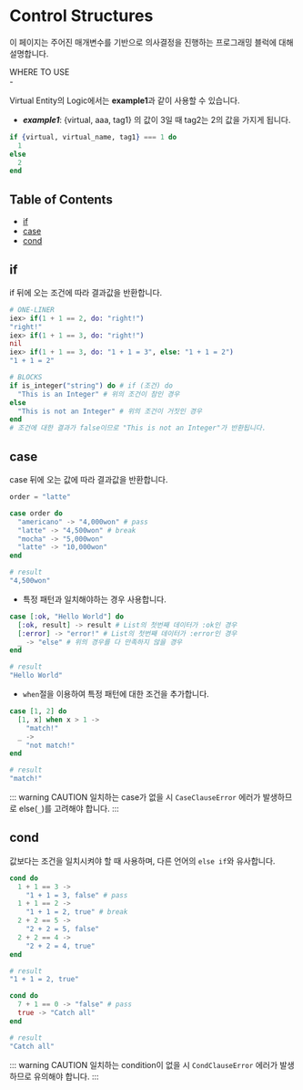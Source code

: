 # Control Structures
이 페이지는 주어진 매개변수를 기반으로 의사결정을 진행하는 프로그래밍 블럭에 대해 설명합니다.
<div class="info">
  <div class="info-title">WHERE TO USE</div>
  - <p>Virtual Entity의 Logic에서는 <b>example1</b>과 같이 사용할 수 있습니다.</p>
</div>

- ***example1***: {virtual, aaa, tag1} 의 값이 3일 때 tag2는 2의 값을 가지게 됩니다.
``` elixir
if {virtual, virtual_name, tag1} === 1 do
  1
else
  2
end
```

## Table of Contents
- [if](#if)
- [case](#case)
- [cond](#cond)

## if
if 뒤에 오는 조건에 따라 결과값을 반환합니다.
``` elixir
# ONE-LINER
iex> if(1 + 1 == 2, do: "right!")
"right!" 
iex> if(1 + 1 == 3, do: "right!")
nil 
iex> if(1 + 1 == 3, do: "1 + 1 = 3", else: "1 + 1 = 2")  
"1 + 1 = 2"

# BLOCKS
if is_integer("string") do # if (조건) do 
  "This is an Integer" # 위의 조건이 참인 경우
else
  "This is not an Integer" # 위의 조건이 거짓인 경우
end
# 조건에 대한 결과가 false이므로 "This is not an Integer"가 반환됩니다.
```

## case
case 뒤에 오는 값에 따라 결과값을 반환합니다.
``` elixir
order = "latte"

case order do
  "americano" -> "4,000won" # pass
  "latte" -> "4,500won" # break
  "mocha" -> "5,000won"
  "latte" -> "10,000won"
end

# result
"4,500won"
```
- 특정 패턴과 일치해야하는 경우 사용합니다.
``` elixir
case [:ok, "Hello World"] do
  [:ok, result] -> result # List의 첫번째 데이터가 :ok인 경우
  [:error] -> "error!" # List의 첫번째 데이터가 :error인 경우
  _ -> "else" # 위의 경우를 다 만족하지 않을 경우
end

# result
"Hello World"
```
- `when`절을 이용하여 특정 패턴에 대한 조건을 추가합니다.
``` elixir
case [1, 2] do
  [1, x] when x > 1 ->
    "match!"
  _ ->
    "not match!"
end

# result
"match!"
```
::: warning CAUTION
일치하는 case가 없을 시 `CaseClauseError` 에러가 발생하므로 else(`_`)를 고려해야 합니다.
:::

## cond
값보다는 조건을 일치시켜야 할 때 사용하며, 다른 언어의 `else if`와 유사합니다.
<!-- 여러 패턴에 대해 매치할 때 사용합니다. _ 변수는 위에서 일치하는 값이 없을 때 선택됩니다. 일치하는 값도  -->
``` elixir
cond do
  1 + 1 == 3 ->
    "1 + 1 = 3, false" # pass
  1 + 1 == 2 ->
    "1 + 1 = 2, true" # break
  2 + 2 == 5 ->
    "2 + 2 = 5, false"
  2 + 2 == 4 ->
    "2 + 2 = 4, true"
end

# result
"1 + 1 = 2, true"
```
``` elixir
cond do
  7 + 1 == 0 -> "false" # pass
  true -> "Catch all"
end

# result
"Catch all"
```
::: warning CAUTION
일치하는 condition이 없을 시 `CondClauseError` 에러가 발생하므로 유의해야 합니다.
:::